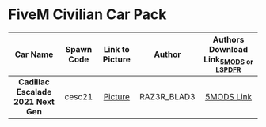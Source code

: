 # FiveM Civilian Car Pack



| Car Name | Spawn Code  | Link to Picture | Author | Authors Download Link<sub>[5MODS](https://gta5-mods.com/) or [LSPDFR](https://www.lcpdfr.com/)<sub>  |
| :-----:  | :-:         | :-:             | :-: | :-: |
| **Cadillac Escalade 2021 Next Gen**  | cesc21         | [Picture]()             | RAZ3R_BLAD3 | [5MODS Link](https://www.gta5-mods.com/vehicles/cadillac-escalade-2021-next-gen-replace) |

